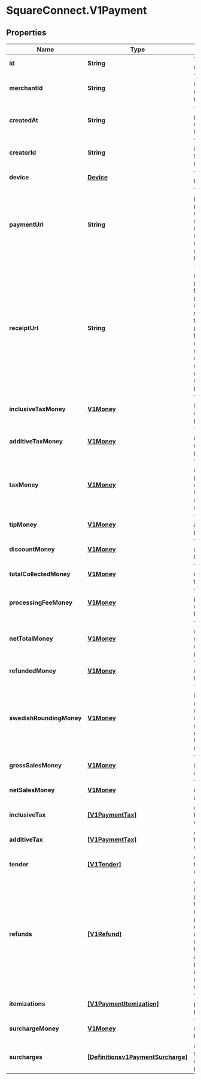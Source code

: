 # SquareConnect.V1Payment

## Properties
Name | Type | Description | Notes
------------ | ------------- | ------------- | -------------
**id** | **String** | The payment&#39;s unique identifier. | [optional] 
**merchantId** | **String** | The unique identifier of the merchant that took the payment. | [optional] 
**createdAt** | **String** | The time when the payment was created, in ISO 8601 format. | [optional] 
**creatorId** | **String** | The unique identifier of the Square account that took the payment. | [optional] 
**device** | [**Device**](Device.md) | The device that took the payment. | [optional] 
**paymentUrl** | **String** | The URL of the payment&#39;s detail page in the merchant dashboard. The merchant must be signed in to the merchant dashboard to view this page. | [optional] 
**receiptUrl** | **String** | The URL of the receipt for the payment. Note that for split tender payments, this URL corresponds to the receipt for the first tender listed in the payment&#39;s tender field. Each Tender object has its own receipt_url field you can use to get the other receipts associated with a split tender payment. | [optional] 
**inclusiveTaxMoney** | [**V1Money**](V1Money.md) | The sum of all inclusive taxes associated with the payment. | [optional] 
**additiveTaxMoney** | [**V1Money**](V1Money.md) | The sum of all additive taxes associated with the payment. | [optional] 
**taxMoney** | [**V1Money**](V1Money.md) | The total of all taxes applied to the payment. This is always the sum of inclusive_tax_money and additive_tax_money. | [optional] 
**tipMoney** | [**V1Money**](V1Money.md) | The total of all tips applied to the payment. | [optional] 
**discountMoney** | [**V1Money**](V1Money.md) | The total of all discounts applied to the payment. | [optional] 
**totalCollectedMoney** | [**V1Money**](V1Money.md) | The total of all discounts applied to the payment. | [optional] 
**processingFeeMoney** | [**V1Money**](V1Money.md) | The total of all processing fees collected by Square for the payment. | [optional] 
**netTotalMoney** | [**V1Money**](V1Money.md) | The amount to be deposited into the merchant&#39;s bank account for the payment. | [optional] 
**refundedMoney** | [**V1Money**](V1Money.md) | The total of all refunds applied to the payment. | [optional] 
**swedishRoundingMoney** | [**V1Money**](V1Money.md) | The total of all sales, including any applicable taxes, rounded to the smallest legal unit of currency (e.g., the nearest penny in USD, the nearest nickel in CAD) | [optional] 
**grossSalesMoney** | [**V1Money**](V1Money.md) | The total of all sales, including any applicable taxes. | [optional] 
**netSalesMoney** | [**V1Money**](V1Money.md) | The total of all sales, minus any applicable taxes. | [optional] 
**inclusiveTax** | [**[V1PaymentTax]**](V1PaymentTax.md) | All of the inclusive taxes associated with the payment. | [optional] 
**additiveTax** | [**[V1PaymentTax]**](V1PaymentTax.md) | All of the additive taxes associated with the payment. | [optional] 
**tender** | [**[V1Tender]**](V1Tender.md) | All of the additive taxes associated with the payment. | [optional] 
**refunds** | [**[V1Refund]**](V1Refund.md) | All of the refunds applied to the payment. Note that the value of all refunds on a payment can exceed the value of all tenders if a merchant chooses to refund money to a tender after previously accepting returned goods as part of an exchange. | [optional] 
**itemizations** | [**[V1PaymentItemization]**](V1PaymentItemization.md) | The items purchased in the payment. | [optional] 
**surchargeMoney** | [**V1Money**](V1Money.md) | The total of all surcharges applied to the payment. | [optional] 
**surcharges** | [**[Definitionsv1PaymentSurcharge]**](Definitionsv1PaymentSurcharge.md) | A list of all surcharges associated with the payment. | [optional] 


